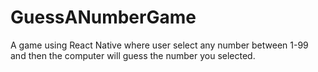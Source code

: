 # GuessANumberGame
A game using React Native where user select any number between 1-99 and then the computer will guess the number you selected. 
